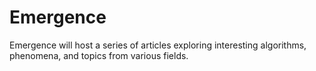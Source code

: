 # Emergence

Emergence will host a series of articles exploring interesting algorithms, phenomena, and topics from various fields.
